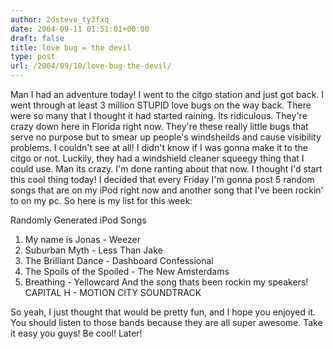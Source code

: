 ```yaml
---
author: 2dsteve_ty3fxq
date: 2004-09-11 01:51:01+00:00
draft: false
title: love bug = the devil
type: post
url: /2004/09/10/love-bug-the-devil/
---
```


Man I had an adventure today! I went to the citgo station and just got back. I went through at least 3 million STUPID love bugs on the way back. There were so many that I thought it had started raining. Its ridiculous. They're crazy down here in Florida right now. They're these really little bugs that serve no purpose but to smear up people's windsheilds and cause visibility problems. I couldn't see at all! I didn't know if I was gonna make it to the citgo or not. Luckily, they had a windshield cleaner squeegy thing that I could use. Man its crazy.
I'm done ranting about that now. I thought I'd start this cool thing today! I decided that every Friday I'm gonna post 5 random songs that are on my iPod right now and another song that I've been rockin' to on my pc. So here is my list for this week:

Randomly Generated iPod Songs
1.  My name is Jonas - Weezer
2. Suburban Myth - Less Than Jake
3. The Brilliant Dance - Dashboard Confessional
4. The Spoils of the Spoiled - The New Amsterdams
5. Breathing - Yellowcard
And the song thats been rockin my speakers!
CAPITAL H - MOTION CITY SOUNDTRACK

So yeah, I just thought that would be pretty fun, and I hope you enjoyed it. You should listen to those bands because they are all super awesome. Take it easy you guys! Be cool! Later!




